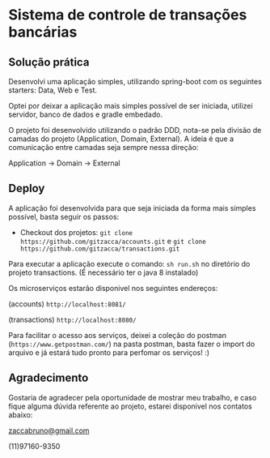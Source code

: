 # Sistema de controle de transações bancárias


## Solução prática

Desenvolvi uma aplicação simples, utilizando spring-boot com os seguintes starters: Data, Web e Test.

Optei por deixar a aplicação mais simples possível de ser iniciada, utilizei servidor, banco de dados e gradle embedado.

O projeto foi desenvolvido utilizando o padrão DDD, nota-se pela divisão de camadas do projeto (Application, Domain, External). A ideia é que a comunicação entre camadas seja sempre nessa direção:

Application -> Domain -> External


## Deploy

A aplicação foi desenvolvida para que seja iniciada da forma mais simples possível, basta seguir os passos:

 * Checkout dos projetos: `git clone https://github.com/gitzacca/accounts.git` e `git clone https://github.com/gitzacca/transactions.git`


Para executar a aplicação execute o comando: `sh run.sh` no diretório do projeto transactions. (É necessário ter o java 8 instalado)

Os microserviços estarão disponivel nos seguintes endereços:

(accounts) `http://localhost:8081/`

(transactions) `http://localhost:8080/`

Para facilitar o acesso aos serviços, deixei a coleção do postman (`https://www.getpostman.com/`) na pasta postman, basta fazer o import do arquivo e já estará tudo pronto para perfomar os serviços! :)


## Agradecimento

Gostaria de agradecer pela oportunidade de mostrar meu trabalho, e caso fique alguma dúvida referente ao projeto, estarei disponivel nos contatos abaixo:


zaccabruno@gmail.com

(11)97160-9350